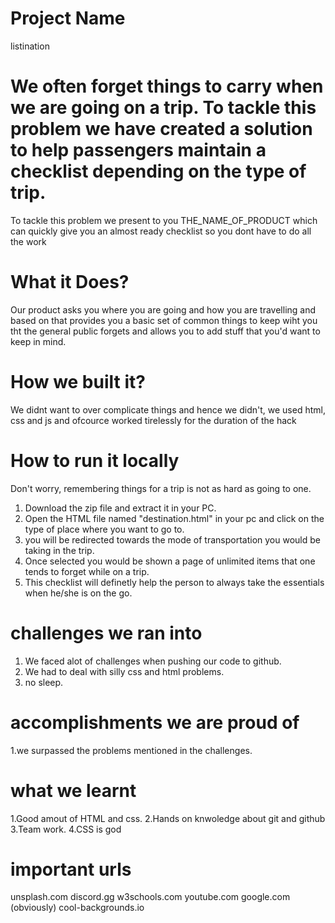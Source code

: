 # Project Name
listination

# We often forget things to carry when we are going on a trip. To tackle this problem we have created a solution to help passengers maintain a checklist depending on the type of trip.

To tackle this problem we present to you THE_NAME_OF_PRODUCT which can quickly give you an almost ready checklist so you dont have to do all the work

# What it Does?

Our product asks you where you are going and how you are travelling and based on that provides you a basic set of common things to keep wiht you tht the general public forgets and allows you to add stuff that you'd want to keep in mind.

# How we built it?
We didnt want to over complicate things and hence we didn't, we used html, css and js and ofcource worked tirelessly for the duration of the hack

# How to run it locally
Don't worry, remembering things for a trip is not as hard as going to one. 
1. Download the zip file and extract it in your PC.
2. Open the HTML file named "destination.html" in your pc and click on the type of place where you want to go to.
3. you will be redirected towards the mode of transportation you would be taking in the trip.
4. Once selected you would be shown a page of unlimited items that one tends to forget while on a trip.
5. This checklist will definetly help the person to always take the essentials when he/she is on the go.

# challenges we ran into
1. We faced alot of challenges when pushing our code to github.
2. We had to deal with silly css and html problems.
3. no sleep.

# accomplishments we are proud of 
1.we surpassed the problems mentioned in the challenges.

# what we learnt 
1.Good amout of HTML and css.
2.Hands on knwoledge about git and github
3.Team work.
4.CSS is god

# important urls
unsplash.com
discord.gg
w3schools.com
youtube.com
google.com (obviously)
cool-backgrounds.io


